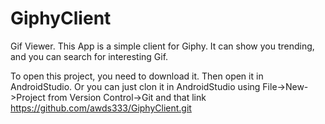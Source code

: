 # GiphyClient
Gif Viewer.
This App is a simple client for Giphy.
It can show you trending, and you can search for interesting Gif.

To open this project, you need to download it.
Then open it in AndroidStudio.
Or you can just clon it in AndroidStudio using File->New->Project from Version Control->Git
and that link   https://github.com/awds333/GiphyClient.git
